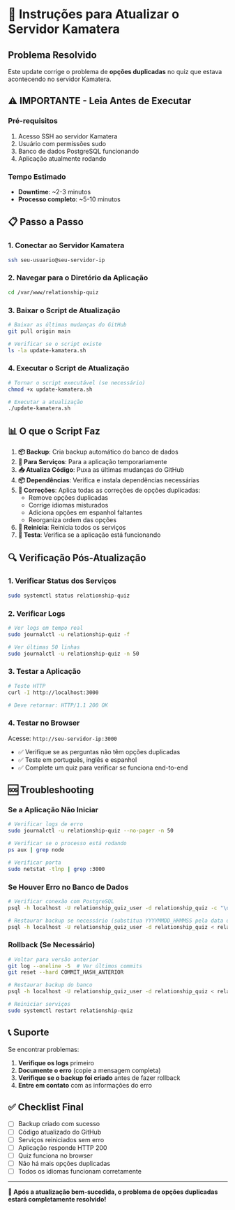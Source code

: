 # 🚀 Instruções para Atualizar o Servidor Kamatera

## Problema Resolvido
Este update corrige o problema de **opções duplicadas** no quiz que estava acontecendo no servidor Kamatera.

## ⚠️ IMPORTANTE - Leia Antes de Executar

### Pré-requisitos
1. Acesso SSH ao servidor Kamatera
2. Usuário com permissões sudo
3. Banco de dados PostgreSQL funcionando
4. Aplicação atualmente rodando

### Tempo Estimado
- **Downtime**: ~2-3 minutos
- **Processo completo**: ~5-10 minutos

## 📋 Passo a Passo

### 1. Conectar ao Servidor Kamatera
```bash
ssh seu-usuario@seu-servidor-ip
```

### 2. Navegar para o Diretório da Aplicação
```bash
cd /var/www/relationship-quiz
```

### 3. Baixar o Script de Atualização
```bash
# Baixar as últimas mudanças do GitHub
git pull origin main

# Verificar se o script existe
ls -la update-kamatera.sh
```

### 4. Executar o Script de Atualização
```bash
# Tornar o script executável (se necessário)
chmod +x update-kamatera.sh

# Executar a atualização
./update-kamatera.sh
```

## 📊 O que o Script Faz

1. **📦 Backup**: Cria backup automático do banco de dados
2. **🛑 Para Serviços**: Para a aplicação temporariamente
3. **📥 Atualiza Código**: Puxa as últimas mudanças do GitHub
4. **📦 Dependências**: Verifica e instala dependências necessárias
5. **🔧 Correções**: Aplica todas as correções de opções duplicadas:
   - Remove opções duplicadas
   - Corrige idiomas misturados
   - Adiciona opções em espanhol faltantes
   - Reorganiza ordem das opções
6. **🔄 Reinicia**: Reinicia todos os serviços
7. **🧪 Testa**: Verifica se a aplicação está funcionando

## 🔍 Verificação Pós-Atualização

### 1. Verificar Status dos Serviços
```bash
sudo systemctl status relationship-quiz
```

### 2. Verificar Logs
```bash
# Ver logs em tempo real
sudo journalctl -u relationship-quiz -f

# Ver últimas 50 linhas
sudo journalctl -u relationship-quiz -n 50
```

### 3. Testar a Aplicação
```bash
# Teste HTTP
curl -I http://localhost:3000

# Deve retornar: HTTP/1.1 200 OK
```

### 4. Testar no Browser
Acesse: `http://seu-servidor-ip:3000`

- ✅ Verifique se as perguntas não têm opções duplicadas
- ✅ Teste em português, inglês e espanhol
- ✅ Complete um quiz para verificar se funciona end-to-end

## 🆘 Troubleshooting

### Se a Aplicação Não Iniciar
```bash
# Verificar logs de erro
sudo journalctl -u relationship-quiz --no-pager -n 50

# Verificar se o processo está rodando
ps aux | grep node

# Verificar porta
sudo netstat -tlnp | grep :3000
```

### Se Houver Erro no Banco de Dados
```bash
# Verificar conexão com PostgreSQL
psql -h localhost -U relationship_quiz_user -d relationship_quiz -c "\dt"

# Restaurar backup se necessário (substitua YYYYMMDD_HHMMSS pela data do backup)
psql -h localhost -U relationship_quiz_user -d relationship_quiz < relationship_quiz_backup_YYYYMMDD_HHMMSS.sql
```

### Rollback (Se Necessário)
```bash
# Voltar para versão anterior
git log --oneline -5  # Ver últimos commits
git reset --hard COMMIT_HASH_ANTERIOR

# Restaurar backup do banco
psql -h localhost -U relationship_quiz_user -d relationship_quiz < relationship_quiz_backup_YYYYMMDD_HHMMSS.sql

# Reiniciar serviços
sudo systemctl restart relationship-quiz
```

## 📞 Suporte

Se encontrar problemas:

1. **Verifique os logs** primeiro
2. **Documente o erro** (copie a mensagem completa)
3. **Verifique se o backup foi criado** antes de fazer rollback
4. **Entre em contato** com as informações do erro

## ✅ Checklist Final

- [ ] Backup criado com sucesso
- [ ] Código atualizado do GitHub
- [ ] Serviços reiniciados sem erro
- [ ] Aplicação responde HTTP 200
- [ ] Quiz funciona no browser
- [ ] Não há mais opções duplicadas
- [ ] Todos os idiomas funcionam corretamente

---

**🎉 Após a atualização bem-sucedida, o problema de opções duplicadas estará completamente resolvido!**